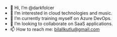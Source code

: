 - 👋 Hi, I’m @darkfolcer
- 👀 I’m interested in cloud technologies and music.
- 🌱 I’m currently training myself on Azure DevOps.
- 💞️ I’m looking to collaborate on SaaS applications.
- 📫 How to reach me: bilallkutlu@gmail.com

<!---
darkfolcer/darkfolcer is a ✨ special ✨ repository because its `README.md` (this file) appears on your GitHub profile.
You can click the Preview link to take a look at your changes.
--->
